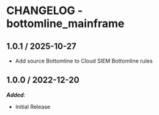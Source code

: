 # CHANGELOG - bottomline_mainframe

## 1.0.1 / 2025-10-27

* Add source Bottomline to Cloud SIEM Bottomline rules

## 1.0.0 / 2022-12-20

***Added***:

* Initial Release
